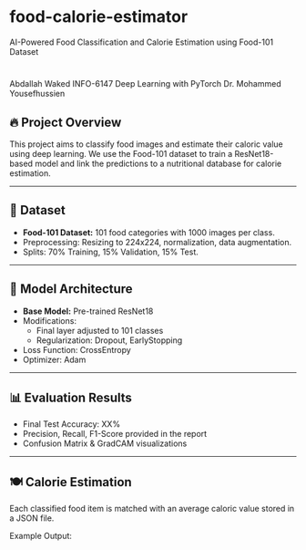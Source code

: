 # food-calorie-estimator
AI-Powered Food Classification and Calorie Estimation using Food-101 Dataset

# 
Abdallah Waked
INFO-6147 Deep Learning with PyTorch
Dr. Mohammed Yousefhussien

## 🔥 Project Overview
This project aims to classify food images and estimate their caloric value using deep learning. We use the Food-101 dataset to train a ResNet18-based model and link the predictions to a nutritional database for calorie estimation.

---

## 📂 Dataset
- **Food-101 Dataset:** 101 food categories with 1000 images per class.
- Preprocessing: Resizing to 224x224, normalization, data augmentation.
- Splits: 70% Training, 15% Validation, 15% Test.

---

## 🧠 Model Architecture
- **Base Model:** Pre-trained ResNet18
- Modifications:
  - Final layer adjusted to 101 classes
  - Regularization: Dropout, EarlyStopping
- Loss Function: CrossEntropy
- Optimizer: Adam

---

## 📊 Evaluation Results
- Final Test Accuracy: XX%
- Precision, Recall, F1-Score provided in the report
- Confusion Matrix & GradCAM visualizations

---

## 🍽️ Calorie Estimation
Each classified food item is matched with an average caloric value stored in a JSON file.

Example Output:
